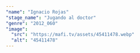 ```yaml
---
"name": "Ignacio Rojas"
"stage_name": "Jugando al doctor"
"genre": "2012_060"
"image":
  "src": "https://mafi.tv/assets/45411478.webp"
  "alt": "45411478"
---
```

